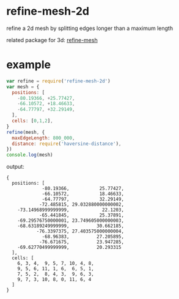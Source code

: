 # refine-mesh-2d

refine a 2d mesh by splitting edges longer than a maximum length

related package for 3d: [refine-mesh](https://www.npmjs.com/package/refine-mesh)

# example

``` js
var refine = require('refine-mesh-2d')
var mesh = {
  positions: [
    -80.19366, +25.77427,
    -66.10572, +18.46633,
    -64.77797, +32.29149,
  ],
  cells: [0,1,2],
}
refine(mesh, {
  maxEdgeLength: 800_000,
  distance: require('haversine-distance'),
})
console.log(mesh)
```

output:

```
{
  positions: [
             -80.19366,           25.77427,
             -66.10572,           18.46633,
             -64.77797,           32.29149,
            -72.485815, 29.032880000000002,
    -73.14968999999999,            22.1203,
            -65.441845,           25.37891,
    -69.29576750000001, 23.749605000000003,
    -68.63189249999999,          30.662185,
           -76.3397375, 27.403575000000004,
             -68.96383,          27.205895,
            -76.671675,          23.947285,
    -69.62770499999999,          20.293315
  ],
  cells: [
    6, 3, 4,  9, 5, 7, 10, 4, 8,
    9, 5, 6, 11, 1, 6,  6, 5, 1,
    7, 5, 2,  8, 4, 3,  9, 6, 3,
    9, 7, 3, 10, 8, 0, 11, 6, 4
  ]
}
```


